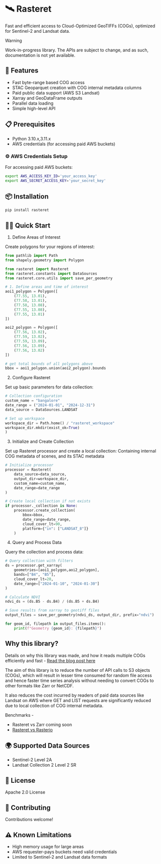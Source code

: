 # 🛰️ Rasteret

Fast and efficient access to Cloud-Optimized GeoTIFFs (COGs), optimized for Sentinel-2 and Landsat data.

> [!WARNING]  
> Work-in-progress library. The APIs are subject to change, and as such, documentation is not yet available.

## 🚀 Features
- Fast byte-range based COG access
- STAC Geoparquet creation with COG internal metadata columns 
- Paid public data support (AWS S3 Landsat)
- Xarray and GeoDataFrame outputs
- Parallel data loading
- Simple high-level API

## 📋 Prerequisites
- Python 3.10.x,3.11.x
- AWS credentials (for accessing paid AWS buckets)

### ⚙️ AWS Credentials Setup
For accessing paid AWS buckets:
```bash
export AWS_ACCESS_KEY_ID='your_access_key'
export AWS_SECRET_ACCESS_KEY='your_secret_key'
```

## 📦 Installation
```bash
pip install rasteret
```

## 🏃‍♂️ Quick Start

1. Define Areas of Interest

Create polygons for your regions of interest:

```python
from pathlib import Path
from shapely.geometry import Polygon

from rasteret import Rasteret
from rasteret.constants import DataSources
from rasteret.core.utils import save_per_geometry

# 1. Define areas and time of interest
aoi1_polygon = Polygon([
    (77.55, 13.01),
    (77.58, 13.01),
    (77.58, 13.08),
    (77.55, 13.08),
    (77.55, 13.01)
])

aoi2_polygon = Polygon([
    (77.56, 13.02),
    (77.59, 13.02),
    (77.59, 13.09),
    (77.56, 13.09),
    (77.56, 13.02)
])

# get total bounds of all polygons above
bbox = aoi1_polygon.union(aoi2_polygon).bounds
```

2. Configure Rasteret

Set up basic parameters for data collection:

```python
# Collection configuration
custom_name = "bangalore"
date_range = ("2024-01-01", "2024-12-31")
data_source = DataSources.LANDSAT

# Set up workspace
workspace_dir = Path.home() / "rasteret_workspace"
workspace_dir.mkdir(exist_ok=True)
)
```
3. Initialize and Create Collection

Set up Rasteret processor and create a local collection:
Containing internal COG metadata of scenes, and its STAC metadata

```python
# Initialize processor
processor = Rasteret(
    data_source=data_source,
    output_dir=workspace_dir,
    custom_name=custom_name,
    date_range=date_range
)

# Create local collection if not exists
if processor._collection is None:
    processor.create_collection(
        bbox=bbox,
        date_range=date_range,
        cloud_cover_lt=90,
        platform={"in": ["LANDSAT_8"]} 
    )
```

4. Query and Process Data

Query the collection and process data:

```python
# Query collection with filters
ds = processor.get_xarray(
    geometries=[aoi1_polygon,aoi2_polygon],
    bands=["B4", "B5"],
    cloud_cover_lt=20,
    date_range=["2024-01-10", "2024-01-30"]
)

# Calculate NDVI
ndvi_ds = (ds.B5 - ds.B4) / (ds.B5 + ds.B4)

# Save results from xarray to geotiff files
output_files = save_per_geometry(ndvi_ds, output_dir, prefix="ndvi")

for geom_id, filepath in output_files.items():
    print(f"Geometry {geom_id}: {filepath}")
```

## Why this library?

Details on why this library was made, and how it reads multiple COGs efficiently and fast -
[Read the blog post here](https://blog.terrafloww.com/efficient-cloud-native-raster-data-access-an-alternative-to-rasterio-gdal/)

The aim of this library is to reduce the number of API calls to S3 objects (COGs), which
will result in lesser time consumed for random file access and hence faster time series analysis without needing to convert COGs to other formats like Zarr or NetCDF.

It also reduces the cost incurred by readers of paid data sources like Landsat on AWS where GET and LIST requests are significantly reduced due to local collection of COG internal metadata.

Benchmarks -

- Rasteret vs Zarr coming soon
- [Rasteret vs Rasterio](https://blog.terrafloww.com/efficient-cloud-native-raster-data-access-an-alternative-to-rasterio-gdal/)

## 🌍 Supported Data Sources
- Sentinel-2 Level 2A
- Landsat Collection 2 Level 2 SR

## 📝 License
Apache 2.0 License

## 🤝 Contributing
Contributions welcome! 

## ⚠️ Known Limitations
- High memory usage for large areas
- AWS requester-pays buckets need valid credentials
- Limited to Sentinel-2 and Landsat data formats
